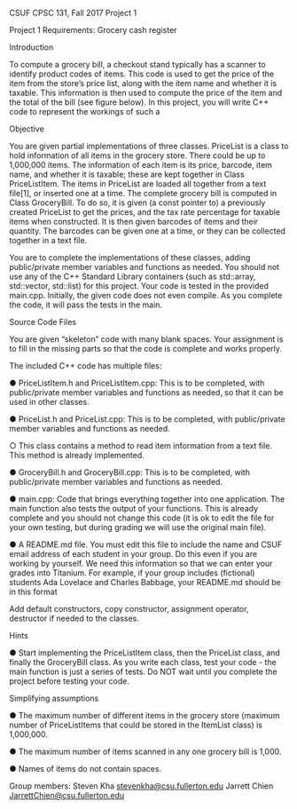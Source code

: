 CSUF CPSC 131, Fall 2017
Project 1

Project 1 Requirements: Grocery cash register

Introduction

To compute a grocery bill, a checkout stand typically has a scanner to identify product codes of items. This code is used to get the price of the item from the store’s price list, along with the item name and whether it is taxable. This information is then used to compute the price of the item and the total of the bill (see figure below). In this project, you will write C++ code to represent the workings of such a

Objective

You are given partial implementations of three classes. PriceList is a class to hold information of all items in the grocery store. There could be up to 1,000,000 items. The information of each item is its price, barcode, item name, and whether it is taxable; these are kept together in Class PriceListItem. The items in PriceList are loaded all together from a text file[1], or inserted one at a time. The complete grocery bill is computed in Class GroceryBill. To do so, it is given (a const pointer to) a previously created PriceList to get the prices, and the tax rate percentage for taxable items when constructed. It is then given barcodes of items and their quantity. The barcodes can be given one at a time, or they can be collected together in a text file.

You are to complete the implementations of these classes, adding public/private member variables and functions as needed. You should not use any of the C++ Standard Library containers (such as std::array, std::vector, std::list) for this project. Your code is tested in the provided main.cpp. Initially, the given code does not even compile. As you complete the code, it will pass the tests in the main.

Source Code Files

You are given “skeleton” code with many blank spaces. Your assignment is to fill in the missing parts so that the code is complete and works properly.

The included C++ code has multiple files:

●        PriceListItem.h and PriceListItem.cpp: This is to be completed, with public/private member variables and functions as needed, so that it can be used in other classes.

●        PriceList.h and PriceList.cpp: This is to be completed, with public/private member variables and functions as needed.

○        This class contains a method to read item information from a text file. This method is already implemented.

●        GroceryBill.h and GroceryBill.cpp: This is to be completed, with public/private member variables and functions as needed.

●        main.cpp: Code that brings everything together into one application. The main function also tests the output of your functions. This is already complete and you should not change this code (it is ok to edit the file for your own testing, but during grading we will use the original main file).

●        A README.md file. You must edit this file to include the name and CSUF email address of each student in your group. Do this even if you are working by yourself. We need this information so that we can enter your grades into Titanium. For example, if your group includes (fictional) students Ada Lovelace and Charles Babbage, your README.md should be in this format

Add default constructors, copy constructor, assignment operator, destructor if needed to the classes.

Hints

●        Start implementing the PriceListItem class, then the PriceList class, and finally the GroceryBill class. As you write each class, test your code - the main function is just a series of tests. Do NOT wait until you complete the project before testing your code.

Simplifying assumptions

●        The maximum number of different items in the grocery store (maximum number of PriceListItems that could be stored in the ItemList class) is 1,000,000.

●        The maximum number of items scanned in any one grocery bill is 1,000.

●        Names of items do not contain spaces.

Group members:
Steven Kha  stevenkha@csu.fullerton.edu
Jarrett Chien JarrettChien@csu.fullerton.edu
